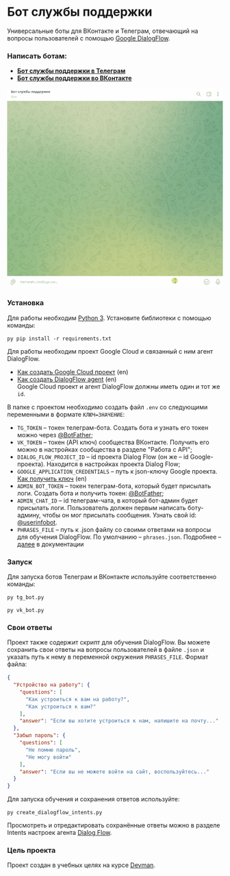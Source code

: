 # Бот службы поддержки
Универсальные боты для ВКонтакте и Телеграм, отвечающий на вопросы 
пользователей с помощью [Google DialogFlow](https://dialogflow.cloud.google.com/).
### Написать ботам:
- [**Бот службы поддержки в Телеграм**](https://t.me/good1234234bot)  
- [**Бот службы поддержки во ВКонтакте**](https://vk.me/public210417012)

![Пример работы](bot.gif) 
### Установка
Для работы необходим [Python 3](https://www.python.org/). Установите библиотеки с помощью команды:
```commandline
py pip install -r requirements.txt 
```
Для работы необходим проект Google Cloud и связанный с ним агент DialogFlow.  
- [Как создать Google Cloud проект](https://cloud.google.com/dialogflow/es/docs/quick/setup#project) (en)
- [Как создать DialogFlow agent](https://cloud.google.com/dialogflow/es/docs/quick/build-agent) (en)  
Google Cloud проект и агент DialogFlow должны иметь один и тот же `id`.  

В папке с проектом необходимо создать файл `.env` со следующими переменными в формате `КЛЮЧ=ЗНАЧЕНИЕ`:
- `TG_TOKEN` – токен телеграм-бота. Создать бота и узнать его токен можно через [@BotFather](https://t.me/botfather);
- `VK_TOKEN` – токен (API ключ) сообщества ВКонтакте. 
Получить его можно в настройках сообщества в разделе "Работа с API";
- `DIALOG_FLOW_PROJECT_ID` – id проекта Dialog Flow (он же – id Google-проекта). 
Находится в настройках проекта Dialog Flow;
- `GOOGLE_APPLICATION_CREDENTIALS` – путь к json-ключу Google проекта. 
[Как получить ключ](https://cloud.google.com/docs/authentication/client-libraries) (en)
- `ADMIN_BOT_TOKEN` – токен телеграм-бота, который будет присылать логи.
Создать бота и получить токен: [@BotFather](https://t.me/botfather);
- `ADMIN_CHAT_ID` – id телеграм-чата, в который бот-админ будет присылать логи. 
Пользователь должен первым написать боту-админу, чтобы он мог присылать сообщения.
Узнать свой id: [@userinfobot](https://t.me/userinfobot).
- `PHRASES_FILE` – путь к .json файлу со своими ответами на вопросы для обучения DialogFlow.
По умолчанию – `phrases.json`. Подробнее – [далее](https://github.com/AndrPerep/support-bot#своиответы) в документации

### Запуск
Для запуска ботов Телеграм и ВКонтакте используйте соответственно команды:
```commandline
py tg_bot.py
```
```commandline
py vk_bot.py
```
### Свои ответы
Проект также содержит скрипт для обучения DialogFlow. Вы можете сохранить свои ответы на вопросы пользователей 
в файле `.json` и указать путь к нему в переменной окружения `PHRASES_FILE`. Формат файла:
```json
{
  "Устройство на работу": {
    "questions": [
      "Как устроиться к вам на работу?",
      "Как устроиться к вам?"
    ],
    "answer": "Если вы хотите устроиться к нам, напишите на почту..."
  },
  "Забыл пароль": {
    "questions": [
      "Не помню пароль",
      "Не могу войти"
    ],
    "answer": "Если вы не можете войти на сайт, воспользуйтесь..."
  }
}
```
Для запуска обучения и сохранения ответов используйте:
```commandline
py create_dialogflow_intents.py
```
Просмотреть и отредактировать сохранённые ответы можно в разделе Intents настроек агента [Dialog Flow](https://dialogflow.cloud.google.com/).
### Цель проекта
Проект создан в учебных целях на курсе [Devman](https://dvmn.org/).